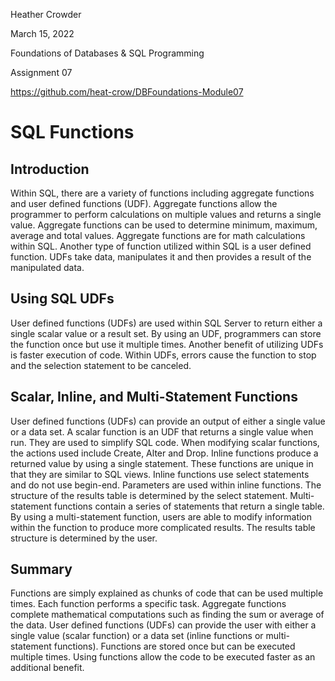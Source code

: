 Heather Crowder

March 15, 2022

Foundations of Databases & SQL Programming

Assignment 07

https://github.com/heat-crow/DBFoundations-Module07

# SQL Functions

## Introduction
Within SQL, there are a variety of functions including aggregate functions and user defined functions (UDF). Aggregate functions allow the programmer to perform calculations on multiple values and returns a single value. Aggregate functions can be used to determine minimum, maximum, average and total values. Aggregate functions are for math calculations within SQL. Another type of function utilized within SQL is a user defined function. UDFs take data, manipulates it and then provides a result of the manipulated data. 

## Using SQL UDFs
User defined functions (UDFs) are used within SQL Server to return either a single scalar value or a result set. By using an UDF, programmers can store the function once but use it multiple times. Another benefit of utilizing UDFs is faster execution of code. Within UDFs, errors cause the function to stop and the selection statement to be canceled. 

## Scalar, Inline, and Multi-Statement Functions
User defined functions (UDFs) can provide an output of either a single value or a data set.  A scalar function is an UDF that returns a single value when run. They are used to simplify SQL code. When modifying scalar functions, the actions used include Create, Alter and Drop. 
Inline functions produce a returned value by using a single statement. These functions are unique in that they are similar to SQL views. Inline functions use select statements and do not use begin-end. Parameters are used within inline functions. The structure of the results table is determined by the select statement.
Multi-statement functions contain a series of statements that return a single table. By using a multi-statement function, users are able to modify information within the function to produce more complicated results. The results table structure is determined by the user. 

## Summary
Functions are simply explained as chunks of code that can be used multiple times. Each function performs a specific task. Aggregate functions complete mathematical computations such as finding the sum or average of the data. User defined functions (UDFs) can provide the user with either a single value (scalar function) or a data set (inline functions or multi-statement functions). Functions are stored once but can be executed multiple times.  Using functions allow the code to be executed faster as an additional benefit.
